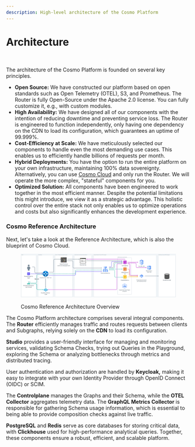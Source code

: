 ```yaml
---
description: High-level architecture of the Cosmo Platform
---
```


# Architecture

<figure><img src=".gitbook/assets/cosmo-architecture.png" alt=""><figcaption></figcaption></figure>

The architecture of the Cosmo Platform is founded on several key principles.

* **Open Source:** We have constructed our platform based on open standards such as Open Telemetry (OTEL), S3, and Prometheus. The Router is fully Open-Source under the Apache 2.0 license. You can fully customize it, e.g., with custom modules.
* **High Availability:** We have designed all of our components with the intention of reducing downtime and preventing service loss. The Router is engineered to function independently, only having one dependency on the CDN to load its configuration, which guarantees an uptime of 99.999%.
* **Cost-Efficiency at Scale:** We have meticulously selected our components to handle even the most demanding use cases. This enables us to efficiently handle billions of requests per month.
* **Hybrid Deployments:** You have the option to run the entire platform on your own infrastructure, maintaining 100% data sovereignty. Alternatively, you can use [Cosmo Cloud](deployments-and-hosting/cosmo-cloud.md) and only run the Router. We will operate the more complex, "stateful" components for you.
* **Optimized Solution:** All components have been engineered to work together in the most efficient manner. Despite the potential limitations this might introduce, we view it as a strategic advantage. This holistic control over the entire stack not only enables us to optimize operations and costs but also significantly enhances the development experience.

### Cosmo Reference Architecture

Next, let's take a look at the Reference Architecture, which is also the blueprint of Cosmo Cloud.

<figure><img src=".gitbook/assets/image (141) (1).png" alt=""><figcaption><p>Cosmo Reference Architecture Overview</p></figcaption></figure>

The Cosmo Platform architecture comprises several integral components. The **Router** efficiently manages traffic and routes requests between clients and Subgraphs, relying solely on the **CDN** to load its configuration.

**Studio** provides a user-friendly interface for managing and monitoring services, validating Schema Checks, trying out Queries in the Playground, exploring the Schema or analyzing bottlenecks through metrics and distributed tracing.

User authentication and authorization are handled by **Keycloak,** making it easy to integrate with your own Identity Provider through OpenID Connect (OIDC) or SCIM.

The **Controlplane** manages the Graphs and their Schema, while the **OTEL Collector** aggregates telemetry data. The **GraphQL Metrics Collector** is responsible for gathering Schema usage information, which is essential to being able to provide composition checks against live traffic.

**PostgreSQL** and **Redis** serve as core databases for storing critical data, with **Clickhouse** used for high-performance analytical queries. Together, these components ensure a robust, efficient, and scalable platform.
